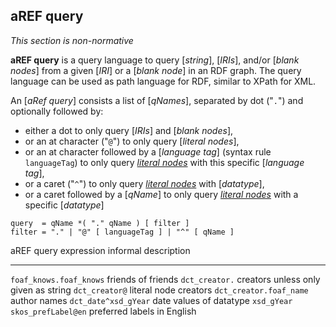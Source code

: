 ## aREF query

*This section is non-normative*

**aREF query** is a query language to query [*string*], [*IRIs*], and/or
[*blank nodes*] from a given [*IRI*] or a [*blank node*] in an RDF graph. The
query language can be used as path language for RDF, similar to XPath for XML.

An [*aRef query*] consists a list of [*qNames*], separated by dot ("`.`") and
optionally followed by:

* either a dot to only query [*IRIs*] and [*blank nodes*],
* or an at character ("`@`") to only query [*literal nodes*],
* or an at character followed by a [*language tag*] (syntax rule
  `languageTag`) to only query [*literal nodes*](#rdf-data) with this 
  specific [*language tag*],
* or a caret ("`^`") to only query [*literal nodes*](#rdf-data) with 
  [*datatype*],
* or a caret followed by a [*qName*] to only query 
  [*literal nodes*](#rdf-data)
  with a specific [*datatype*]

```
query  = qName *( "." qName ) [ filter ]
filter = "." | "@" [ languageTag ] | "^" [ qName ]
```

<div class="example">

 aREF query expression     informal description
------------------------ --------------------------------------
`foaf_knows.foaf_knows`   friends of friends
`dct_creator.`            creators unless only given as string
`dct_creator@`            literal node creators
`dct_creator.foaf_name`   author names
`dct_date^xsd_gYear`      date values of datatype `xsd_gYear`
`skos_prefLabel@en`       preferred labels in English

</div>
